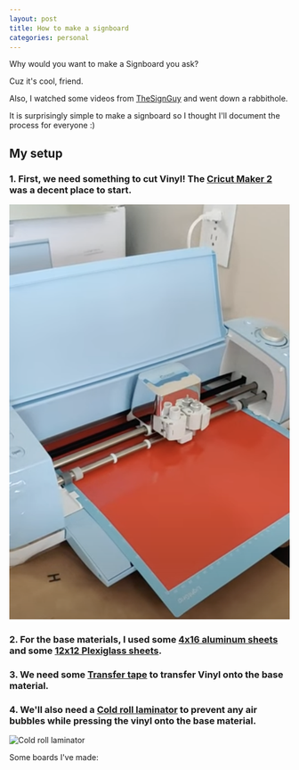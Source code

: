 ```yaml
---
layout: post
title: How to make a signboard
categories: personal
---
```


Why would you want to make a Signboard you ask? 

Cuz it's cool, friend.

Also, I watched some videos from [TheSignGuy](https://www.instagram.com/austinmollno) and went down a rabbithole. 

It is surprisingly simple to make a signboard so I thought I'll document the process for everyone :)

## My setup

### 1. First, we need something to cut Vinyl! The [Cricut Maker 2](https://www.amazon.com/dp/B07WGB21KR?ref=ppx_yo2ov_dt_b_fed_asin_title) was a decent place to start.

![Here's the Cricut in action](../images/cricut_in_action.png)

### 2. For the base materials, I used some [4x16 aluminum sheets](https://www.amazon.com/dp/B0BZDDHLNX?ref=ppx_yo2ov_dt_b_fed_asin_title) and some [12x12 Plexiglass sheets](https://www.amazon.com/dp/B0CCWQF53H?ref=ppx_yo2ov_dt_b_fed_asin_title).


### 3. We need some [Transfer tape](https://www.amazon.com/dp/B0943DQ9CD?ref=ppx_yo2ov_dt_b_fed_asin_title) to transfer Vinyl onto the base material. 


### 4. We'll also need a [Cold roll laminator](https://www.amazon.com/dp/B01N7AQMAS?ref=ppx_yo2ov_dt_b_fed_asin_title) to prevent any air bubbles while pressing the vinyl onto the base material.

![Cold roll laminator](../images/cold_roll_laminator.png)

Some boards I've made:
